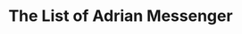 ---
title: "The List of Adrian Messenger"
year: 1963
rating: 3
stars: "★★★"
rewatched: false
permalink: "the-list-of-adrian-messenger"
watched_on: 2021-03-06
---